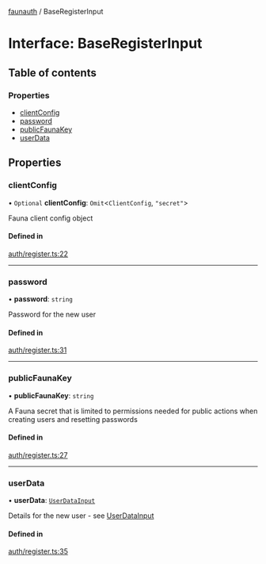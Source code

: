 [faunauth](../index.md) / BaseRegisterInput

# Interface: BaseRegisterInput

## Table of contents

### Properties

- [clientConfig](BaseRegisterInput.md#clientconfig)
- [password](BaseRegisterInput.md#password)
- [publicFaunaKey](BaseRegisterInput.md#publicfaunakey)
- [userData](BaseRegisterInput.md#userdata)

## Properties

### clientConfig

• `Optional` **clientConfig**: `Omit`<`ClientConfig`, ``"secret"``\>

Fauna client config object

#### Defined in

[auth/register.ts:22](https://github.com/alexnitta/faunauth/blob/d9bf6c1/src/auth/register.ts#L22)

___

### password

• **password**: `string`

Password for the new user

#### Defined in

[auth/register.ts:31](https://github.com/alexnitta/faunauth/blob/d9bf6c1/src/auth/register.ts#L31)

___

### publicFaunaKey

• **publicFaunaKey**: `string`

A Fauna secret that is limited to permissions needed for public actions when creating users
and resetting passwords

#### Defined in

[auth/register.ts:27](https://github.com/alexnitta/faunauth/blob/d9bf6c1/src/auth/register.ts#L27)

___

### userData

• **userData**: [`UserDataInput`](../index.md#userdatainput)

Details for the new user - see [UserDataInput](../index.md#userdatainput)

#### Defined in

[auth/register.ts:35](https://github.com/alexnitta/faunauth/blob/d9bf6c1/src/auth/register.ts#L35)
